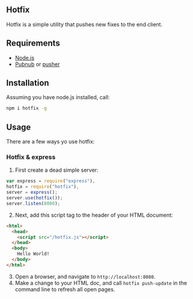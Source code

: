 ## Hotfix

Hotfix is a simple utility that pushes new fixes to the end client. 

## Requirements

- [Node.js](http://nodejs.org)
- [Pubnub](http://www.pubnub.com/) or [pusher](http://pusher.com/)

## Installation

Assuming you have node.js installed, call:

```bash
npm i hotfix -g
```

## Usage

There are a few ways yo use hotfix:

### Hotfix & express

1. First create a dead simple server:

```javascript
var express = require("express"),
hotfix = require("hotfix"),
server = express();
server.use(hotfix());
server.listen(8080);
```

2. Next, add this script tag to the header of your HTML document:

```html
<html>
  <head>
    <script src="/hotfix.js"></script>
  </head>
  <body>
    Hello World!
  </body>
</html>
```

3. Open a browser, and navigate to `http://localhost:8080`.
4. Make a change to your HTML doc, and call `hotfix push-update` in the command line to refresh all open pages.



